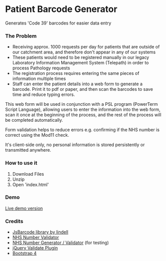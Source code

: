
# Patient Barcode Generator
Generates 'Code 39' barcodes for easier data entry
 

### The Problem
+ Receiving approx. 1000 requests per day for patients that are outside of our catchment area, and therefore don't appear in any of our systems
+ These patients would need to be registered manually in our legacy Laboratory Information Management System (Telepath) in order to process Pathology requests
+ The registration process requires entering the same pieces of information multiple times
+ Staff can enter the patient details into a web form to generate a barcode. Print it to pdf or paper, and then scan the barcodes to save time and reduce typing errors.

This web form will be used in conjunction with a PSL program (PowerTerm Script Language), allowing users to enter the information into the web form, scan it once at the beginning of the process, and the rest of the process will be completed automatically.

Form validation helps to reduce errors e.g. confirming if the NHS number is correct using the Mod11 check.

It's client-side only, no personal information is stored persistently or transmitted anywhere.
 

### How to use it
1. Download Files
2. Unzip
3. Open 'index.html'


### Demo
[Live demo version](https://janwyl1.github.io/barcodegenerator)
  

### Credits

+  [JsBarcode library by lindell](https://lindell.me/JsBarcode/)
+  [NHS Number Validator](https://github.com/spikeheap/nhs-number-validator)
+  [NHS Number Generator / Validator](http://danielbayley.uk/nhs-number/) (for testing)
+  [jQuery Validate Plugin](https://jqueryvalidation.org)
+  [Bootstrap 4](https://getbootstrap.com/)